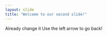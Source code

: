```yaml
---
layout: slide
title: "Welcome to our second slide!"
---
```

Already change it
Use the left arrow to go back!
